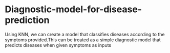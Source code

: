 # Diagnostic-model-for-disease-prediction
Using KNN, we can create a model that classifies diseases according to the symptoms provided.This can be treated as a simple diagnostic model that predicts diseases when given symptoms as inputs
